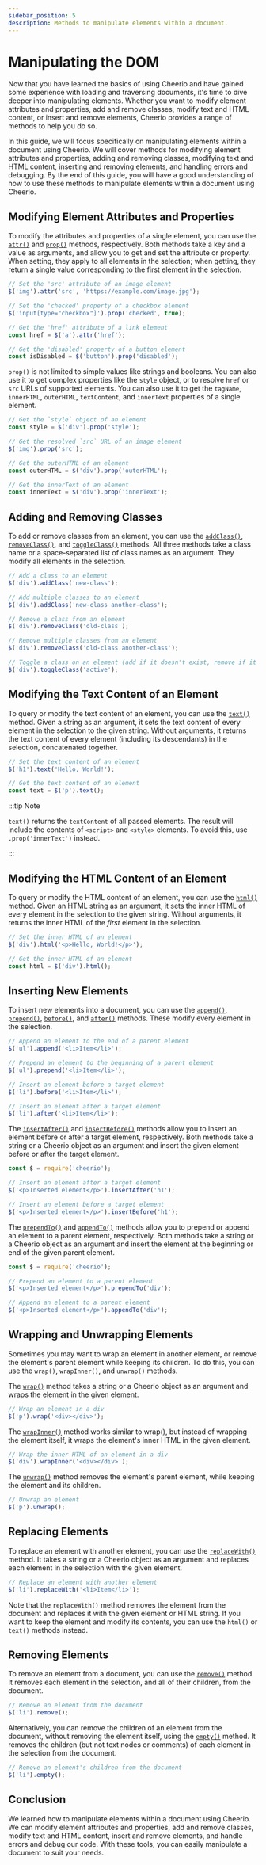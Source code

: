 ```yaml
---
sidebar_position: 5
description: Methods to manipulate elements within a document.
---
```


# Manipulating the DOM

Now that you have learned the basics of using Cheerio and have gained some
experience with loading and traversing documents, it's time to dive deeper into
manipulating elements. Whether you want to modify element attributes and
properties, add and remove classes, modify text and HTML content, or insert and
remove elements, Cheerio provides a range of methods to help you do so.

In this guide, we will focus specifically on manipulating elements within a
document using Cheerio. We will cover methods for modifying element attributes
and properties, adding and removing classes, modifying text and HTML content,
inserting and removing elements, and handling errors and debugging. By the end
of this guide, you will have a good understanding of how to use these methods to
manipulate elements within a document using Cheerio.

## Modifying Element Attributes and Properties

To modify the attributes and properties of a single element, you can use the
[`attr()`](/docs/api/classes/Cheerio#attr) and
[`prop()`](/docs/api/classes/Cheerio#prop) methods, respectively. Both methods
take a key and a value as arguments, and allow you to get and set the attribute
or property. When setting, they apply to all elements in the selection;
when getting, they return a single value corresponding to the
first element in the selection.

```js
// Set the 'src' attribute of an image element
$('img').attr('src', 'https://example.com/image.jpg');

// Set the 'checked' property of a checkbox element
$('input[type="checkbox"]').prop('checked', true);

// Get the 'href' attribute of a link element
const href = $('a').attr('href');

// Get the 'disabled' property of a button element
const isDisabled = $('button').prop('disabled');
```

`prop()` is not limited to simple values like strings and booleans. You can also
use it to get complex properties like the `style` object, or to resolve `href`
or `src` URLs of supported elements. You can also use it to get the `tagName`,
`innerHTML`, `outerHTML`, `textContent`, and `innerText` properties of a single
element.

```js
// Get the `style` object of an element
const style = $('div').prop('style');

// Get the resolved `src` URL of an image element
$('img').prop('src');

// Get the outerHTML of an element
const outerHTML = $('div').prop('outerHTML');

// Get the innerText of an element
const innerText = $('div').prop('innerText');
```

## Adding and Removing Classes

To add or remove classes from an element, you can use the
[`addClass()`](/docs/api/classes/Cheerio#addclass),
[`removeClass()`](/docs/api/classes/Cheerio#removeclass), and
[`toggleClass()`](/docs/api/classes/Cheerio#toggleclass) methods. All three
methods take a class name or a space-separated list of class names as an
argument. They modify all elements in the selection.

```js
// Add a class to an element
$('div').addClass('new-class');

// Add multiple classes to an element
$('div').addClass('new-class another-class');

// Remove a class from an element
$('div').removeClass('old-class');

// Remove multiple classes from an element
$('div').removeClass('old-class another-class');

// Toggle a class on an element (add if it doesn't exist, remove if it does)
$('div').toggleClass('active');
```

## Modifying the Text Content of an Element

To query or modify the text content of an element, you can use the
[`text()`](/docs/api/classes/Cheerio#text) method. Given a string as an
argument, it sets the text content of every element in the selection to the
given string. Without arguments, it returns the text content of every element
(including its descendants) in the selection, concatenated together.

```js
// Set the text content of an element
$('h1').text('Hello, World!');

// Get the text content of an element
const text = $('p').text();
```

:::tip Note

`text()` returns the `textContent` of all passed elements. The result will
include the contents of `<script>` and `<style>` elements. To avoid this, use
`.prop('innerText')` instead.

:::

## Modifying the HTML Content of an Element

To query or modify the HTML content of an element, you can use the
[`html()`](/docs/api/classes/Cheerio#html) method. Given an HTML string as an
argument, it sets the inner HTML of every element in the selection to the given
string. Without arguments, it returns the inner HTML of the *first* element in
the selection.

```js
// Set the inner HTML of an element
$('div').html('<p>Hello, World!</p>');

// Get the inner HTML of an element
const html = $('div').html();
```

## Inserting New Elements

To insert new elements into a document, you can use the
[`append()`](/docs/api/classes/Cheerio#append),
[`prepend()`](/docs/api/classes/Cheerio#prepend),
[`before()`](/docs/api/classes/Cheerio#before), and
[`after()`](/docs/api/classes/Cheerio#after) methods.
These modify every element in the selection.

```js
// Append an element to the end of a parent element
$('ul').append('<li>Item</li>');

// Prepend an element to the beginning of a parent element
$('ul').prepend('<li>Item</li>');

// Insert an element before a target element
$('li').before('<li>Item</li>');

// Insert an element after a target element
$('li').after('<li>Item</li>');
```

The [`insertAfter()`](/docs/api/classes/Cheerio#insertafter) and
[`insertBefore()`](/docs/api/classes/Cheerio#insertbefore) methods allow you to
insert an element before or after a target element, respectively. Both methods
take a string or a Cheerio object as an argument and insert the given element
before or after the target element.

```js
const $ = require('cheerio');

// Insert an element after a target element
$('<p>Inserted element</p>').insertAfter('h1');

// Insert an element before a target element
$('<p>Inserted element</p>').insertBefore('h1');
```

The [`prependTo()`](/docs/api/classes/Cheerio#prependto) and
[`appendTo()`](/docs/api/classes/Cheerio#appendto) methods allow you to prepend
or append an element to a parent element, respectively. Both methods take a
string or a Cheerio object as an argument and insert the element at the
beginning or end of the given parent element.

```js
const $ = require('cheerio');

// Prepend an element to a parent element
$('<p>Inserted element</p>').prependTo('div');

// Append an element to a parent element
$('<p>Inserted element</p>').appendTo('div');
```

## Wrapping and Unwrapping Elements

Sometimes you may want to wrap an element in another element, or remove the
element's parent element while keeping its children. To do this, you can use the
`wrap()`, `wrapInner()`, and `unwrap()` methods.

The [`wrap()`](/docs/api/classes/Cheerio#wrap) method takes a string or a
Cheerio object as an argument and wraps the element in the given element.

```js
// Wrap an element in a div
$('p').wrap('<div></div>');
```

The [`wrapInner()`](/docs/api/classes/Cheerio#wrapinner) method works similar to
wrap(), but instead of wrapping the element itself, it wraps the element's inner
HTML in the given element.

```js
// Wrap the inner HTML of an element in a div
$('div').wrapInner('<div></div>');
```

The [`unwrap()`](/docs/api/classes/Cheerio#unwrap) method removes the element's
parent element, while keeping the element and its children.

```js
// Unwrap an element
$('p').unwrap();
```

## Replacing Elements

To replace an element with another element, you can use the
[`replaceWith()`](/docs/api/classes/Cheerio#replacewith) method. It takes a
string or a Cheerio object as an argument and replaces each element in the
selection with the given element.

```js
// Replace an element with another element
$('li').replaceWith('<li>Item</li>');
```

Note that the `replaceWith()` method removes the element from the document and
replaces it with the given element or HTML string. If you want to keep the
element and modify its contents, you can use the `html()` or `text()` methods
instead.

## Removing Elements

To remove an element from a document, you can use the
[`remove()`](/docs/api/classes/Cheerio#remove) method. It removes each element
in the selection, and all of their children, from the document.

```js
// Remove an element from the document
$('li').remove();
```

Alternatively, you can remove the children of an element from the document,
without removing the element itself, using the
[`empty()`](/docs/api/classes/Cheerio#empty) method. It removes the children
(but not text nodes or comments) of each element in the selection from the
document.

```js
// Remove an element's children from the document
$('li').empty();
```

## Conclusion

We learned how to manipulate elements within a document using Cheerio. We can
modify element attributes and properties, add and remove classes, modify text
and HTML content, insert and remove elements, and handle errors and debug our
code. With these tools, you can easily manipulate a document to suit your needs.
